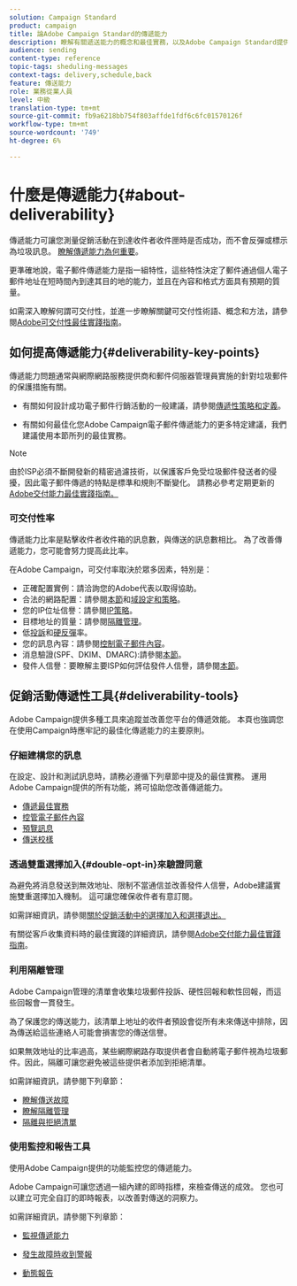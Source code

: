 ```yaml
---
solution: Campaign Standard
product: campaign
title: 論Adobe Campaign Standard的傳遞能力
description: 瞭解有關遞送能力的概念和最佳實務，以及Adobe Campaign Standard提供的工具，以最佳化傳送遞送。
audience: sending
content-type: reference
topic-tags: sheduling-messages
context-tags: delivery,schedule,back
feature: 傳送能力
role: 業務從業人員
level: 中級
translation-type: tm+mt
source-git-commit: fb9a6218bb754f803affde1fdf6c6fc01570126f
workflow-type: tm+mt
source-wordcount: '749'
ht-degree: 6%

---
```



# 什麼是傳遞能力{#about-deliverability}

傳遞能力可讓您測量促銷活動在到達收件者收件匣時是否成功，而不會反彈或標示為垃圾訊息。 [瞭解傳遞能力為何重要](https://experienceleague.adobe.com/docs/deliverability-learn/deliverability-best-practice-guide/deliverability-strategy-and-definition.html#why-deliverability-matters)。

更準確地說，電子郵件傳遞能力是指一組特性，這些特性決定了郵件通過個人電子郵件地址在短時間內到達其目的地的能力，並且在內容和格式方面具有預期的質量。<!--These characteristics fall into four main categories: data quality, message and content, sending infrastructure, and reputation. Together, they form the foundation of a successful email deliverability program.-->

如需深入瞭解何謂可交付性，並進一步瞭解關鍵可交付性術語、概念和方法，請參閱[Adobe可交付性最佳實踐指南](https://experienceleague.adobe.com/docs/deliverability-learn/deliverability-best-practice-guide/introduction.html)。

## 如何提高傳遞能力{#deliverability-key-points}

傳遞能力問題通常與網際網路服務提供商和郵件伺服器管理員實施的針對垃圾郵件的保護措施有關。

* 有關如何設計成功電子郵件行銷活動的一般建議，請參閱[傳遞性策略和定義](https://experienceleague.adobe.com/docs/deliverability-learn/deliverability-best-practice-guide/deliverability-strategy-and-definition.html)。

* 有關如何最佳化您Adobe Campaign電子郵件傳遞能力的更多特定建議，我們建議使用本節所列的最佳實務。

>[!NOTE]
>
>由於ISP必須不斷開發新的精密過濾技術，以保護客戶免受垃圾郵件發送者的侵擾，因此電子郵件傳遞的特點是標準和規則不斷變化。 請務必參考定期更新的[Adobe交付能力最佳實踐指南。](https://experienceleague.adobe.com/docs/deliverability-learn/deliverability-best-practice-guide/introduction.html)

### 可交付性率

傳遞能力比率是點擊收件者收件箱的訊息數，與傳送的訊息數相比。 為了改善傳遞能力，您可能會努力提高此比率。

在Adobe Campaign，可交付率取決於眾多因素，特別是：

* 正確配置實例：請洽詢您的Adobe代表以取得協助。
* 合法的網路配置：請參閱[本節](../../sending/using/optimize-delivery.md#network-config)和[域設定和策略](https://experienceleague.adobe.com/docs/deliverability-learn/deliverability-best-practice-guide/transition-process/infrastructure.html#domain-setup-and-strategy)。
* 您的IP位址信譽：請參閱[IP策略](https://experienceleague.adobe.com/docs/deliverability-learn/deliverability-best-practice-guide/transition-process/infrastructure.html#ip-strategy)。
* 目標地址的質量：請參閱[隔離管理](../../sending/using/optimize-delivery.md#quarantine-management)。
* 低[投訴](https://experienceleague.adobe.com/docs/deliverability-learn/deliverability-best-practice-guide/metrics-for-deliverability/complaints.html)和[硬反彈](https://experienceleague.adobe.com/docs/deliverability-learn/deliverability-best-practice-guide/metrics-for-deliverability/bounces.html#hard-bounces)率。
* 您的訊息內容：請參閱[控制電子郵件內容](../../sending/using/control-email-content.md)。
* 消息驗證(SPF、DKIM、DMARC):請參閱[本節](https://experienceleague.adobe.com/docs/deliverability-learn/deliverability-best-practice-guide/transition-process/infrastructure.html#authentication)。
* 發件人信譽：要瞭解主要ISP如何評估發件人信譽，請參閱[本節](https://experienceleague.adobe.com/docs/deliverability-learn/deliverability-best-practice-guide/internet-service-provider-specifics/overview.html)。

## 促銷活動傳遞性工具{#deliverability-tools}

Adobe Campaign提供多種工具來追蹤並改善您平台的傳遞效能。 本頁也強調您在使用Campaign時應牢記的最佳化傳遞能力的主要原則。

### 仔細建構您的訊息

在設定、設計和測試訊息時，請務必遵循下列章節中提及的最佳實務。 運用Adobe Campaign提供的所有功能，將可協助您改善傳遞能力。

* [傳遞最佳實務](../../sending/using/delivery-best-practices.md)
* [控管電子郵件內容](../../sending/using/control-email-content.md)
* [預覽訊息](../../sending/using/previewing-messages.md)
* [傳送校樣](../../sending/using/sending-proofs.md)

### 透過雙重選擇加入{#double-opt-in}來驗證同意

為避免將消息發送到無效地址、限制不當通信並改善發件人信譽，Adobe建議實施雙重選擇加入機制。 這可讓您確保收件者有意訂閱。

如需詳細資訊，請參閱[關於促銷活動中的選擇加入和選擇退出。](../../audiences/using/about-opt-in-and-opt-out-in-campaign.md)

有關從客戶收集資料時的最佳實踐的詳細資訊，請參閱[Adobe交付能力最佳實踐指南](https://experienceleague.adobe.com/docs/deliverability-learn/deliverability-best-practice-guide/first-impressions/address-collection-and-list-growth.html#data-quality-and-hygiene)。

### 利用隔離管理

Adobe Campaign管理的清單會收集垃圾郵件投訴、硬性回報和軟性回報，而這些回報會一貫發生。

為了保護您的傳送能力，該清單上地址的收件者預設會從所有未來傳送中排除，因為傳送給這些連絡人可能會損害您的傳送信譽。

如果無效地址的比率過高，某些網際網路存取提供者會自動將電子郵件視為垃圾郵件。因此，隔離可讓您避免被這些提供者添加到拒絕清單。

如需詳細資訊，請參閱下列章節：

* [瞭解傳送故障](../../sending/using/understanding-delivery-failures.md)
* [瞭解隔離管理](../../sending/using/understanding-quarantine-management.md)
* [隔離與拒絕清單](../../sending/using/understanding-quarantine-management.md#quarantine-vs-denylist)

### 使用監控和報告工具

使用Adobe Campaign提供的功能監控您的傳遞能力。

Adobe Campaign可讓您透過一組內建的即時指標，來檢查傳送的成效。 <!--For example, you can check the number of messages that are successfully executed, sent and delivered. You can also verify the number of messages that have been opened and the number of messages/links that have been clicked.-->您也可以建立可完全自訂的即時報表，以改善對傳送的洞察力。

如需詳細資訊，請參閱下列章節：

* [監視傳遞能力](../../sending/using/monitor-deliverability.md)

   <!--[Monitoring a delivery](../../sending/using/monitoring-a-delivery.md)-->
* [發生故障時收到警報](../../sending/using/receiving-alerts-when-failures-happen.md)
* [動態報告](../../reporting/using/about-dynamic-reports.md)

<!--## General recommendations

NOT SURE TO KEEP

Here are a few additional recommendations when it comes to deliverability.

### Send to valid addresses {#valid-addresses}

Spammers often use address generators based on lists of frequent names and first names; in addition, they rarely process technical notifications sent back by mail servers. A high rate of invalid addresses is often interpreted as a sign of spam.

Double opt-in mechanisms and effective handling of technical bounce messages make it possible to avoid this.

### Reduce complaint rate {#reduce-complaint-rate}

ISPs usually have a prominent means of reporting a received message as spam. This makes it possible to identify unreliable sources. By rapidly honoring opt-out requests, making regular use of a given list, verifying consent through a double opt-in system, and implementing feedback loops, you can reduce complaint rates.

<!--Sending to honeypot addresses {#honeypot-addresses}
ISPs and other organizations (refer to https://www.projecthoneypot.org/) make use of mailboxes that do not correspond to physical persons but are created simply to trick spammers. These so-called "honey pot" addresses are published on the Web in order to be collected by spambots and thus catch illegitimate senders. The use of a double opt-in mechanism precludes this sort of address being added to a list. When using a third-party list, you must be sure of the methods employed by its maintainer.-->

<!--## Sending on a regular basis {#regular-deliveries}

Spammers make programmed deliveries to maintain their reputation over time. They sometimes need to adapt their marketing plan to meet the best practices imposed by the ISPs and so, after a peak in reputation (ramp-up), they configure regular deliveries.-->
